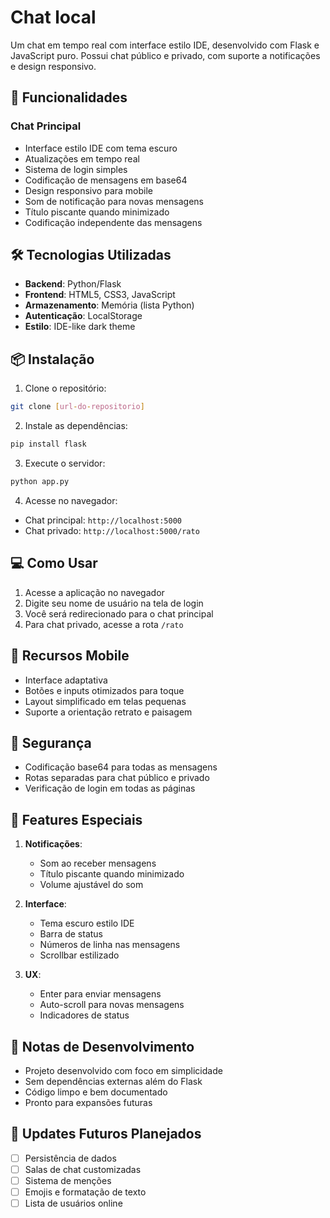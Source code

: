 # Chat local

Um chat em tempo real com interface estilo IDE, desenvolvido com Flask e JavaScript puro. Possui chat público e privado, com suporte a notificações e design responsivo.

## 🚀 Funcionalidades

### Chat Principal

- Interface estilo IDE com tema escuro
- Atualizações em tempo real
- Sistema de login simples
- Codificação de mensagens em base64
- Design responsivo para mobile
- Som de notificação para novas mensagens
- Título piscante quando minimizado
- Codificação independente das mensagens

## 🛠️ Tecnologias Utilizadas

- **Backend**: Python/Flask
- **Frontend**: HTML5, CSS3, JavaScript
- **Armazenamento**: Memória (lista Python)
- **Autenticação**: LocalStorage
- **Estilo**: IDE-like dark theme

## 📦 Instalação

1. Clone o repositório:

```bash
git clone [url-do-repositorio]
```

2. Instale as dependências:

```bash
pip install flask
```

3. Execute o servidor:

```bash
python app.py
```

4. Acesse no navegador:

- Chat principal: `http://localhost:5000`
- Chat privado: `http://localhost:5000/rato`

## 💻 Como Usar

1. Acesse a aplicação no navegador
2. Digite seu nome de usuário na tela de login
3. Você será redirecionado para o chat principal
4. Para chat privado, acesse a rota `/rato`

## 📱 Recursos Mobile

- Interface adaptativa
- Botões e inputs otimizados para toque
- Layout simplificado em telas pequenas
- Suporte a orientação retrato e paisagem

## 🔐 Segurança

- Codificação base64 para todas as mensagens
- Rotas separadas para chat público e privado
- Verificação de login em todas as páginas

## 🌟 Features Especiais

1. **Notificações**:

   - Som ao receber mensagens
   - Título piscante quando minimizado
   - Volume ajustável do som

2. **Interface**:

   - Tema escuro estilo IDE
   - Barra de status
   - Números de linha nas mensagens
   - Scrollbar estilizado

3. **UX**:
   - Enter para enviar mensagens
   - Auto-scroll para novas mensagens
   - Indicadores de status

## 📝 Notas de Desenvolvimento

- Projeto desenvolvido com foco em simplicidade
- Sem dependências externas além do Flask
- Código limpo e bem documentado
- Pronto para expansões futuras

## 🔄 Updates Futuros Planejados

- [ ] Persistência de dados
- [ ] Salas de chat customizadas
- [ ] Sistema de menções
- [ ] Emojis e formatação de texto
- [ ] Lista de usuários online

